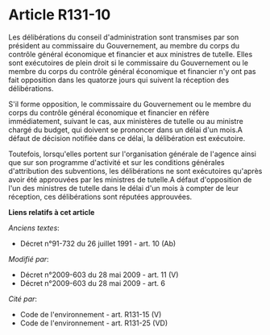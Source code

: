 # Article R131-10

Les délibérations du conseil d'administration sont transmises par son président au commissaire du Gouvernement, au   membre
du corps du contrôle général économique et financier  et aux ministres de tutelle. Elles sont exécutoires de plein droit si
le commissaire du Gouvernement ou le   membre du corps du contrôle général économique et financier  n'y ont pas fait
opposition dans les quatorze jours qui suivent la réception des délibérations.

S'il forme opposition, le commissaire du Gouvernement ou le   membre du corps du contrôle général économique et financier  en
réfère immédiatement, suivant le cas, aux ministères de tutelle ou au ministre chargé du budget, qui doivent se prononcer
dans un délai d'un mois.A défaut de décision notifiée dans ce délai, la délibération est exécutoire. 

Toutefois, lorsqu'elles portent sur l'organisation générale de l'agence ainsi que sur son programme d'activité et sur les
conditions générales d'attribution des subventions, les délibérations ne sont exécutoires qu'après avoir été approuvées par
les ministres de tutelle.A défaut d'opposition de l'un des ministres de tutelle dans le délai d'un mois à compter de leur
réception, ces délibérations sont réputées approuvées.

**Liens relatifs à cet article**

_Anciens textes_:

  - Décret n°91-732 du 26 juillet 1991 - art. 10 (Ab)

_Modifié par_:

  - Décret n°2009-603 du 28 mai 2009 - art. 11 (V)
  - Décret n°2009-603 du 28 mai 2009 - art. 6

_Cité par_:

  - Code de l'environnement - art. R131-15 (V)
  - Code de l'environnement - art. R131-25 (VD)
